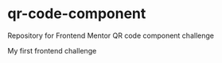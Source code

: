 # qr-code-component
Repository for Frontend Mentor QR code component challenge 

My first frontend challenge
